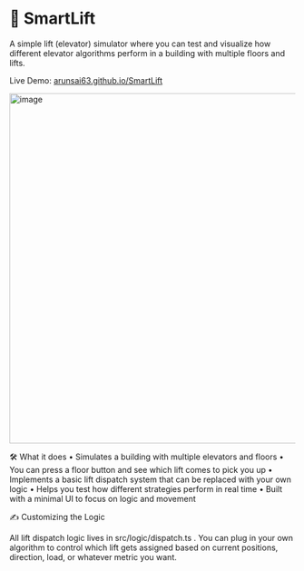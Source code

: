 # 🚀 SmartLift

A simple lift (elevator) simulator where you can test and visualize how different elevator algorithms perform in a building with multiple floors and lifts.

Live Demo: [arunsai63.github.io/SmartLift](https://arunsai63.github.io/SmartLift)  

<img width="617" alt="image" src="https://github.com/user-attachments/assets/5d9639f2-517a-42e3-9ea7-4d9a6c2e5da3" />


🛠️ What it does
	•	Simulates a building with multiple elevators and floors
	•	You can press a floor button and see which lift comes to pick you up
	•	Implements a basic lift dispatch system that can be replaced with your own logic
	•	Helps you test how different strategies perform in real time
	•	Built with a minimal UI to focus on logic and movement


✍️ Customizing the Logic

All lift dispatch logic lives in src/logic/dispatch.ts . You can plug in your own algorithm to control which lift gets assigned based on current positions, direction, load, or whatever metric you want.

